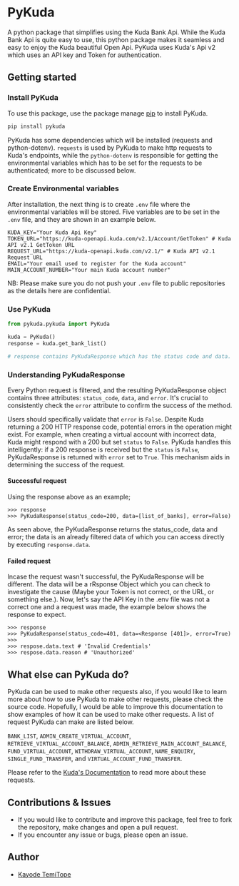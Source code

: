 # PyKuda

A python package that simplifies using the Kuda Bank Api. While the Kuda Bank Api is quite easy to use, this python package makes it seamless and easy to enjoy the Kuda beautiful Open Api. PyKuda uses Kuda's Api v2 which uses an API key and Token for authentication.

## Getting started

### Install PyKuda

To use this package, use the package manage [pip](https://pip.pypa.io/en/stable/) to install PyKuda.

```bash
pip install pykuda
```

PyKuda has some dependencies which will be installed (requests and python-dotenv). `requests` is used by PyKuda to make http requests to Kuda's endpoints, while the `python-dotenv` is responsible for getting the environmental variables which has to be set for the requests to be authenticated; more to be discussed below.

### Create Environmental variables

After installation, the next thing is to create `.env` file where the environmental variables will be stored. Five variables are to be set in the `.env` file, and they are shown in an example below.

```shell
KUDA_KEY="Your Kuda Api Key"
TOKEN_URL="https://kuda-openapi.kuda.com/v2.1/Account/GetToken" # Kuda API v2.1 GetToken URL
REQUEST_URL="https://kuda-openapi.kuda.com/v2.1/" # Kuda API v2.1 Request URL
EMAIL="Your email used to register for the Kuda account"
MAIN_ACCOUNT_NUMBER="Your main Kuda account number"
```

NB: Please make sure you do not push your `.env` file to public repositories as the details here are confidential.

### Use PyKuda

```python
from pykuda.pykuda import PyKuda

kuda = PyKuda()
response = kuda.get_bank_list()

# response contains PyKudaResponse which has the status code and data.
```

### Understanding PyKudaResponse

Every Python request is filtered, and the resulting PyKudaResponse object contains three attributes: `status_code`, `data`, and `error`. It's crucial to consistently check the `error` attribute to confirm the success of the method.

Users should specifically validate that `error` is `False`. Despite Kuda returning a 200 HTTP response code, potential errors in the operation might exist. For example, when creating a virtual account with incorrect data, Kuda might respond with a 200 but set `status` to `False`. PyKuda handles this intelligently: if a 200 response is received but the `status` is `False`, PyKudaResponse is returned with `error` set to `True`. This mechanism aids in determining the success of the request.

#### Successful request

Using the response above as an example;

```shell
>>> response
>>> PyKudaResponse(status_code=200, data=[list_of_banks], error=False)
```

As seen above, the PyKudaResponse returns the status_code, data and error; the data is an already filtered data of which you can access directly by executing `response.data`.

#### Failed request

Incase the request wasn't successful, the PyKudaResponse will be different. The data will be a rRsponse Object which you can check to investigate the cause (Maybe your Token is not correct, or the URL, or something else.). Now, let's say the API Key in the .env file was not a correct one and a request was made, the example below shows the response to expect.

```shell
>>> response
>>> PyKudaResponse(status_code=401, data=<Response [401]>, error=True)
>>>
>>> respose.data.text # 'Invalid Credentials'
>>> respose.data.reason # 'Unauthorized'
```

## What else can PyKuda do?

PyKuda can be used to make other requests also, if you would like to learn more about how to use PyKuda to make other requests, please check the source code. Hopefully, I would be able to improve this documentation to show examples of how it can be used to make other requests. A list of request PyKuda can make are listed below.

`BANK_LIST`, `ADMIN_CREATE_VIRTUAL_ACCOUNT`, `RETRIEVE_VIRTUAL_ACCOUNT_BALANCE`, `ADMIN_RETRIEVE_MAIN_ACCOUNT_BALANCE`, `FUND_VIRTUAL_ACCOUNT`, `WITHDRAW_VIRTUAL_ACCOUNT`, `NAME_ENQUIRY`, `SINGLE_FUND_TRANSFER`, and `VIRTUAL_ACCOUNT_FUND_TRANSFER`.

Please refer to the [Kuda's Documentation](https://kudabank.gitbook.io/kudabank/) to read more about these requests.

## Contributions & Issues

-   If you would like to contribute and improve this package, feel free to fork the repository, make changes and open a pull request.
-   If you encounter any issue or bugs, please open an issue.

## Author

-   [Kayode TemiTope](https://github.com/sir-temi)
